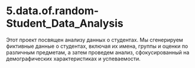# 5.data.of.random-Student_Data_Analysis
 Этот проект посвящен анализу данных о студентах. Мы сгенерируем фиктивные данные о студентах, включая их имена, группы и оценки по различным предметам, а затем проведем анализ, сфокусированный на демографических характеристиках и успеваемости.

